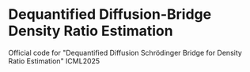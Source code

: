 # Dequantified Diffusion-Bridge Density Ratio Estimation
Official code for "Dequantified Diffusion Schrödinger Bridge for Density Ratio Estimation" ICML2025
